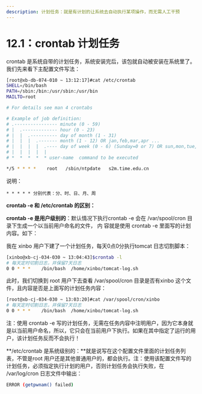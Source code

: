```yaml
---
description: 计划任务：就是有计划的让系统去自动执行某项操作，而无需人工干预
---
```


# 12.1：crontab 计划任务

crontab 是系统自带的计划任务，系统安装完后，该包就自动被安装在系统里了。我们先来看下主配置文件写法：

```bash
[root@xb-db-074-010 ~ 13:12:17]#cat /etc/crontab
SHELL=/bin/bash
PATH=/sbin:/bin:/usr/sbin:/usr/bin
MAILTO=root

# For details see man 4 crontabs

# Example of job definition:
# .---------------- minute (0 - 59)
# |  .------------- hour (0 - 23)
# |  |  .---------- day of month (1 - 31)
# |  |  |  .------- month (1 - 12) OR jan,feb,mar,apr ...
# |  |  |  |  .---- day of week (0 - 6) (Sunday=0 or 7) OR sun,mon,tue,wed,thu,fri,sat
# |  |  |  |  |
# *  *  *  *  * user-name  command to be executed

*/5 * * * *    root   /sbin/ntpdate   s2m.time.edu.cn
```

说明：

`* * * * * 分别代表：分、时、日、月、周`

**crontab -e 和 /etc/crontab 的区别：**

**crontab -e 是用户级别的**：默认情况下执行crontab -e 会在 /var/spool/cron 目录下生成一个以当前用户命名的文件， 内 容就是使用 crontab -e 里面写的计划内容。如下：

我在 xinbo 用户下建了一个计划任务，每天0点0分执行tomcat 日志切割脚本：

```bash
[xinbo@xb-cj-034-030 ~ 13:04:43]$crontab -l
# 每天定时切割日志，并保留7天日志
0 0 * * *    /bin/bash  /home/xinbo/tomcat-log.sh
```

此时，我们切换到 root 用户下去查看 /var/spool/cron 目录是否有xinbo 这个文件，且内容是否是上面写的计划任务内容：

```bash
[root@xb-cj-034-030 ~ 13:03:20]#cat /var/spool/cron/xinbo
# 每天定时切割日志，并保留7天日志
0 0 * * *    /bin/bash  /home/xinbo/tomcat-log.sh
```

注：使用 crontab -e 写的计划任务，无需在任务内容中注明用户，因为它本身就是以当前用户命名，所以，它只会在当前用户下执行。如果在其中指定了运行的用户，该计划任务反而不会执行！

**/etc/crontab 是系统级别的：**就是说写在这个配置文件里面的计划任务列表，不管是root 用户还是其他普通用户的，都会执行。注：使用该配置文件写的计划任务，必须指定执行计划的用户，否则计划任务会执行失败，在 /var/log/cron 日志文件中输出：

```bash
ERROR (getpwnam() failed)
```

